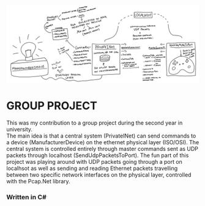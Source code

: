 ![alt text](https://raw.githubusercontent.com/kaloyanBozhkov/NetProject/master/LogicMap.jpg)

<h1>GROUP PROJECT</h1>
<p>This was my contribution to a group project during the second year in university.
<br/>
The main idea is that a central system (PrivateINet) can send commands to a device (ManufacturerDevice) on the ethernet physical layer (ISO/OSI). The central system is controlled entirely through master commands sent as UDP packets through localhost (SendUdpPacketsToPort). The fun part of this project was playing around with UDP packets going through a port on localhsot as well as sending and reading Ethernet packets travelling between two specific network interfaces on the physical layer, controlled with the Pcap.Net library.  
  
<h3>Written in C#</h3>
</p>
